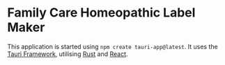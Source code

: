# Family Care Homeopathic Label Maker

This application is started using `npm create tauri-app@latest`. It uses the [Tauri Framework](https://tauri.app/), utilising [Rust](https://www.rust-lang.org/) and [React](https://react.dev/).
